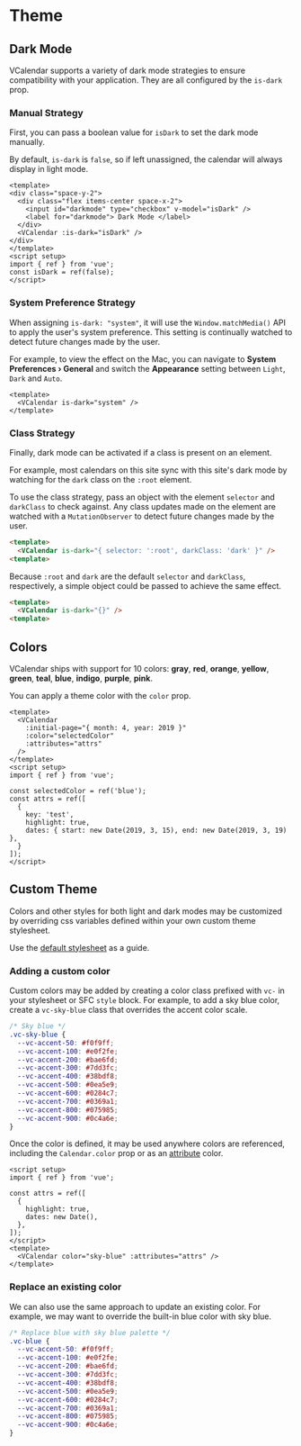# Theme

## Dark Mode

VCalendar supports a variety of dark mode strategies to ensure compatibility with your application. They are all configured by the `is-dark` prop.

### Manual Strategy

First, you can pass a boolean value for `isDark` to set the dark mode manually.

<BaseAlert info>

By default, `is-dark` is `false`, so if left unassigned, the calendar will always display in light mode.
</BaseAlert>

<ThemeDarkModeManual />

```vue
<template>
<div class="space-y-2">
  <div class="flex items-center space-x-2">
    <input id="darkmode" type="checkbox" v-model="isDark" />
    <label for="darkmode"> Dark Mode </label>
  </div>
  <VCalendar :is-dark="isDark" />
</div>
</template>
<script setup>
import { ref } from 'vue';
const isDark = ref(false);
</script>
```

### System Preference Strategy

When assigning `is-dark: "system"`, it will use the `Window.matchMedia()` API to apply the user's system preference. This setting is continually watched to detect future changes made by the user.

For example, to view the effect on the Mac, you can navigate to  **System Preferences	&#8250; General** and switch the **Appearance** setting between `Light`, `Dark` and `Auto`.

<ThemeDarkModeSys />

```vue
<template>
  <VCalendar is-dark="system" />
</template>
```

### Class Strategy

Finally, dark mode can be activated if a class is present on an element.

For example, most calendars on this site sync with this site's dark mode by watching for the `dark` class on the `:root` element.

To use the class strategy, pass an object with the element `selector` and `darkClass` to check against. Any class updates made on the element are watched with a `MutationObserver` to detect future changes made by the user.

<Example centered>
  <VCalendar :is-dark="{ selector: ':root', darkClass: 'dark' }" />
</Example>

```html
<template>
  <VCalendar is-dark="{ selector: ':root', darkClass: 'dark' }" />
<template>
```

Because `:root` and `dark` are the default `selector` and `darkClass`, respectively, a simple object could be passed to achieve the same effect.

<Example centered>
  <VCalendar :is-dark="{}" />
</Example>

```html
<template>
  <VCalendar is-dark="{}" />
<template>
```

## Colors

VCalendar ships with support for 10 colors: **gray**, **red**, **orange**, **yellow**, **green**, **teal**, **blue**, **indigo**, **purple**, **pink**.

You can apply a theme color with the `color` prop.

<ThemeColors />

```vue
<template>
  <VCalendar
    :initial-page="{ month: 4, year: 2019 }"
    :color="selectedColor"
    :attributes="attrs"
  />
</template>
<script setup>
import { ref } from 'vue';

const selectedColor = ref('blue');
const attrs = ref([
  {
    key: 'test',
    highlight: true,
    dates: { start: new Date(2019, 3, 15), end: new Date(2019, 3, 19) },
  }
]);
</script>
```

## Custom Theme

Colors and other styles for both light and dark modes may be customized by overriding css variables defined within your own custom theme stylesheet.

Use the [default stylesheet](https://github.com/nathanreyes/v-calendar/blob/v3/src/styles/theme.css) as a guide.

### Adding a custom color

Custom colors may be added by creating a color class prefixed with `vc-` in your stylesheet or SFC `style` block. For example, to add a sky blue color, create a `vc-sky-blue` class that overrides the accent color scale.

```css
/* Sky blue */
.vc-sky-blue {
  --vc-accent-50: #f0f9ff;
  --vc-accent-100: #e0f2fe;
  --vc-accent-200: #bae6fd;
  --vc-accent-300: #7dd3fc;
  --vc-accent-400: #38bdf8;
  --vc-accent-500: #0ea5e9;
  --vc-accent-600: #0284c7;
  --vc-accent-700: #0369a1;
  --vc-accent-800: #075985;
  --vc-accent-900: #0c4a6e;
}
```

Once the color is defined, it may be used anywhere colors are referenced, including the `Calendar.color` prop or as an [attribute](./attributes#colors) color.

<ThemeCustomColors />

```vue
<script setup>
import { ref } from 'vue';

const attrs = ref([
  {
    highlight: true,
    dates: new Date(),
  },
]);
</script>
<template>
  <VCalendar color="sky-blue" :attributes="attrs" />
</template>
```

### Replace an existing color

We can also use the same approach to update an existing color. For example, we may want to override the built-in blue color with sky blue.

```css
/* Replace blue with sky blue palette */
.vc-blue {
  --vc-accent-50: #f0f9ff;
  --vc-accent-100: #e0f2fe;
  --vc-accent-200: #bae6fd;
  --vc-accent-300: #7dd3fc;
  --vc-accent-400: #38bdf8;
  --vc-accent-500: #0ea5e9;
  --vc-accent-600: #0284c7;
  --vc-accent-700: #0369a1;
  --vc-accent-800: #075985;
  --vc-accent-900: #0c4a6e;
}
```
